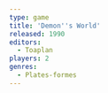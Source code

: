 ```yaml
---
type: game
title: 'Demon''s World'
released: 1990
editors: 
  - Toaplan
players: 2
genres:
  - Plates-formes
---
```

